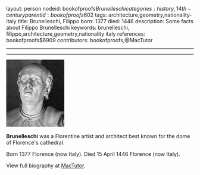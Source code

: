 layout: person
nodeid: bookofproofs$Brunelleschi
categories: history,14th-century
parentid: bookofproofs$602
tags: architecture,geometry,nationality-italy
title: Brunelleschi, Filippo
born: 1377
died: 1446
description: Some facts about Filippo Brunelleschi
keywords: brunelleschi, filippo,architecture,geometry,nationality italy
references: bookofproofs$6909
contributors: bookofproofs,@MacTutor

---


---

![Brunelleschi.jpg](https://github.com/bookofproofs/bookofproofs.github.io/blob/main/_sources/_assets/images/portraits/Brunelleschi.jpg?raw=true)

**Brunelleschi** was a Florentine artist and architect best known for the dome of Florence's cathedral.

Born 1377 Florence (now Italy). Died 15 April 1446 Florence (now Italy).


View full biography at [MacTutor](https://mathshistory.st-andrews.ac.uk/Biographies/Brunelleschi/).